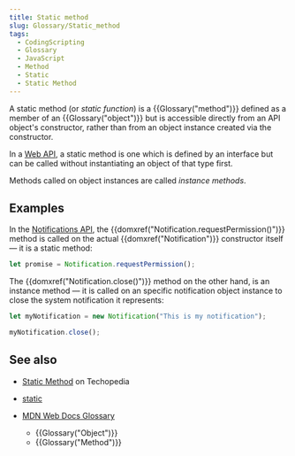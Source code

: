 ```yaml
---
title: Static method
slug: Glossary/Static_method
tags:
  - CodingScripting
  - Glossary
  - JavaScript
  - Method
  - Static
  - Static Method
---
```


A static method (or _static function_) is a {{Glossary("method")}} defined as a member of an {{Glossary("object")}} but is accessible directly from an API object's constructor, rather than from an object instance created via the constructor.

In a [Web API](/en-US/docs/Web/API), a static method is one which is defined by an interface but can be called without instantiating an object of that type first.

Methods called on object instances are called _instance methods_.

## Examples

In the [Notifications API](/en-US/docs/Web/API/Notifications_API), the {{domxref("Notification.requestPermission()")}} method is called on the actual {{domxref("Notification")}} constructor itself — it is a static method:

```js
let promise = Notification.requestPermission();
```

The {{domxref("Notification.close()")}} method on the other hand, is an instance method — it is called on an specific notification object instance to close the system notification it represents:

```js
let myNotification = new Notification("This is my notification");

myNotification.close();
```

## See also

- [Static Method](https://www.techopedia.com/definition/24034/static-method-java) on Techopedia
- [static](/en-US/docs/Web/JavaScript/Reference/Classes/static)
- [MDN Web Docs Glossary](/en-US/docs/Glossary)

  - {{Glossary("Object")}}
  - {{Glossary("Method")}}
